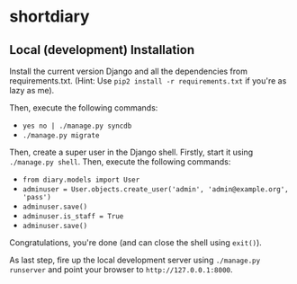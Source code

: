 shortdiary
==========

Local (development) Installation
--------------------------------

Install the current version Django and all the dependencies from requirements.txt. (Hint: Use `pip2 install -r requirements.txt` if you're as lazy as me).

Then, execute the following commands:

* `yes no | ./manage.py syncdb`
* `./manage.py migrate`

Then, create a super user in the Django shell. Firstly, start it using `./manage.py shell`. Then, execute the following commands:

* `from diary.models import User`
* `adminuser = User.objects.create_user('admin', 'admin@example.org', 'pass')`
* `adminuser.save()`
* `adminuser.is_staff = True`
* `adminuser.save()`

Congratulations, you're done (and can close the shell using `exit()`).

As last step, fire up the local development server using `./manage.py runserver` and point your browser to `http://127.0.0.1:8000`.
